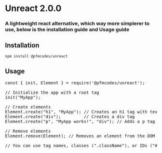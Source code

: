 # Unreact 2.0.0

### A lightweight react alternative, which way more simplerer to use, below is the installation guide and Usage guide

## Installation
```bash
npm install @pfmcodes/unreact
```
## Usage
<pre>
const { init, Element } = require('@pfmcodes/unreact');

// Initialize the app with a root tag
init("MyApp");

// Create elements
Element.create("h1", "MyApp"); // Creates an h1 tag with text "MyApp" as the root in body tag
Element.create("div");         // Creates a div tag
Element.create("p", "MyApp works!", "div"); // Adds a p tag inside the div tag with text

// Remove elements
Element.remove(Element); // Removes an element from the DOM

// You can use tag names, classes (".className"), or IDs ("#id") as selectors
</pre>
